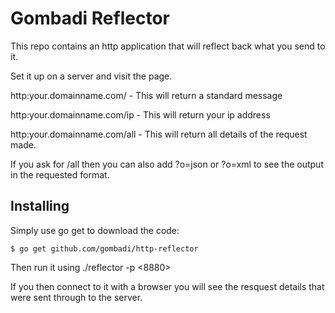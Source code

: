 # Gombadi Reflector

This repo contains an http application that will reflect back what you send to it.

Set it up on a server and visit the page.

http:your.domainname.com/ - This will return a standard message

http:your.domainname.com/ip - This will return your ip address

http:your.domainname.com/all - This will return all details of the request made.

If you ask for /all then you can also add ?o=json or ?o=xml to see the output in the requested format.



## Installing

Simply use go get to download the code:

    $ go get github.com/gombadi/http-reflector


Then run it using ./reflector -p <8880>

If you then connect to it with a browser you will see the resquest details that were
sent through to the server.

